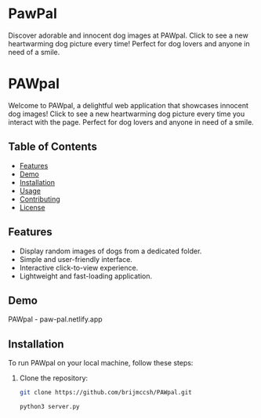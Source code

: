 # PawPal
Discover adorable and innocent dog images at PAWpal. Click to see a new heartwarming dog picture every time! Perfect for dog lovers and anyone in need of a smile.

# PAWpal

Welcome to PAWpal, a delightful web application that showcases innocent dog images! Click to see a new heartwarming dog picture every time you interact with the page. Perfect for dog lovers and anyone in need of a smile.

## Table of Contents

- [Features](#features)
- [Demo](#demo)
- [Installation](#installation)
- [Usage](#usage)
- [Contributing](#contributing)
- [License](#license)

## Features

- Display random images of dogs from a dedicated folder.
- Simple and user-friendly interface.
- Interactive click-to-view experience.
- Lightweight and fast-loading application.

## Demo

PAWpal  - paw-pal.netlify.app

## Installation

To run PAWpal on your local machine, follow these steps:

1. Clone the repository:
   ```bash
   git clone https://github.com/brijmccsh/PAWpal.git

   python3 server.py


